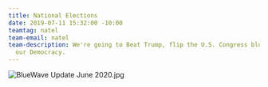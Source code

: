 ```yaml
---
title: National Elections
date: 2019-07-11 15:32:00 -10:00
teamtag: natel
team-email: natel
team-description: We're going to Beat Trump, flip the U.S. Congress blue to protect
  our Democracy.
---
```


![BlueWave Update June 2020.jpg](/uploads/BlueWave%20Update%20June%202020.jpg)